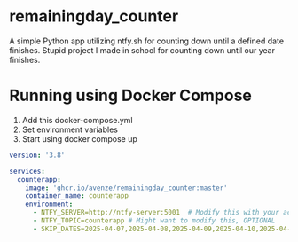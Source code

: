 # remainingday_counter
A simple Python app utilizing ntfy.sh for counting down until a defined date finishes.
Stupid project I made in school for counting down until our year finishes.

# Running using Docker Compose
1. Add this docker-compose.yml
2. Set environment variables
3. Start using docker compose up

```yml
version: '3.8'

services:
  counterapp:
    image: 'ghcr.io/avenze/remainingday_counter:master'
    container_name: counterapp
    environment:
      - NTFY_SERVER=http://ntfy-server:5001  # Modify this with your actual server URL
      - NTFY_TOPIC=counterapp # Might want to modify this, OPTIONAL
      - SKIP_DATES=2025-04-07,2025-04-08,2025-04-09,2025-04-10,2025-04-11,2025-04-14,2025-04-15,2025-04-16,2025-04-17,2025-04-18,2025-04-21,2025-05-01,2025-05-02,2025-05-29,2025-05-30,2025-06-05,2025-06-06
```

